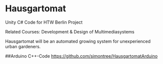 # Hausgartomat
Unity C# Code for HTW Berlin Project

Related Courses: Development & Design of Multimediasystems

Hausgartomat will be an automated growing system for unexperienced urban gardeners.

##Arduino C++-Code
https://github.com/simontree/HausgartomatArduino
